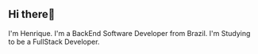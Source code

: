 ## Hi there👋

I'm Henrique. I'm a BackEnd Software Developer from Brazil.
I'm Studying to be a FullStack Developer.
